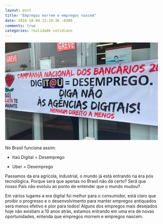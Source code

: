 ```yaml
---
layout: post
title: "Empregos morrem e empregos nascem"
date: 2016-10-04 12:10:36 -0300
comments: true
categories: realidade cotidiano
---
```


![](/images/digitau.jpg)

No Brasil funciona assim:

- Itaú Digital = Desemprego

- Uber = Desemprego

Passamos da era agrícola, industrial, o mundo já está entrando na era pós tecnológica. Porque será que apenas no Brasil não dá certo? Será que nosso País não evoluiu ao ponto de entender que o mundo mudou? 

Em vários lugares a era digital foi melhor para o consumidor, está claro que proibir o progresso e o desenvolvimento para manter empregos antiquados será menos efetivo e pior para todos! Alguns dos empregos mais desejados hoje não existiam a 10 anos atrás, estamos entrando em uma era de novas oportunidades, entenda que empregos morrem e empregos nascem.


